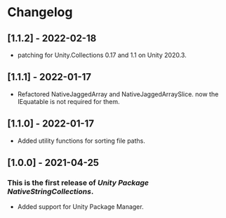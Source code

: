 # Changelog

## [1.1.2] - 2022-02-18
- patching for Unity.Collections 0.17 and 1.1 on Unity 2020.3.

## [1.1.1] - 2022-01-17
- Refactored NativeJaggedArray<T> and NativeJaggedArraySlice<T>. now the IEquatable<T> is not required for them.

## [1.1.0] - 2022-01-17
- Added utility functions for sorting file paths.

## [1.0.0] - 2021-04-25
### This is the first release of *Unity Package NativeStringCollections*.
- Added support for Unity Package Manager.
